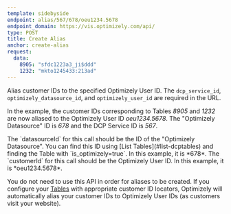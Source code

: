 ```yaml
---
template: sidebyside
endpoint: alias/567/678/oeu1234.5678
endpoint_domain: https://vis.optimizely.com/api/
type: POST
title: Create Alias
anchor: create-alias
request:
  data:
    8905: "sfdc1223a3_ji$ddd"
    1232: "mkto1245433:213ad"
---
```


Alias customer IDs to the specified Optimizely User ID.  The `dcp_service_id`, `optimizely_datasource_id`, and `optimizely_user_id` are required in the URL.

In the example, the customer IDs corresponding to Tables *8905* and *1232* are now aliased to the Optimizely User
ID *oeu1234.5678*. The "Optimizely Datasource" ID is *678* and the DCP Service ID is *567*.

<div class="attention attention--warning push--bottom">
The `datasourceId` for this call should be the ID of the "Optimizely Datasource". You can find this ID using [List
Tables](#list-dcptables) and finding the Table with `is_optimizely=true`.
In this example, it is *678*.  The `customerId` for this call should be the Optimizely User ID. In this example, it is
*oeu1234.5678*.
</div>

You do not need to use this API in order for aliases to be created.  If you configure your
[Tables](https://help.optimizely.com/Target_Your_Visitors/Personalization%3A_Create_Audiences_with_Dynamic_Customer_Profiles#add) with appropriate customer ID locators,
Optimizely will automatically alias your customer IDs to Optimizely User IDs (as customers visit your website).
